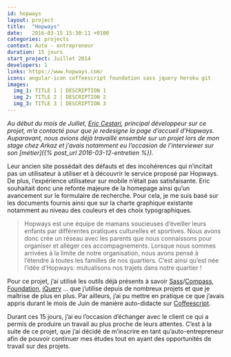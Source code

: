 ```yaml
---
id: hopways
layout: project
title:  "Hopways"
date:   2016-03-15 15:30:11 +0100
categories: projects
context: Auto - entrepreneur
duration: 15 jours
start_project: Juillet 2014
developers: 1
links: https://www.hopways.com/
icons: angular-icon coffeescript foundation sass jquery heroku git
images:
  img_1: TITLE 1 | DESCRIPTION 1
  img_2: TITLE 2 | DESCRIPTION 2
  img_3: TITLE 3 | DESCRIPTION 3
---
```


*Au début du mois de Juillet, [Eric Cestari][cstar], principal développeur sur
ce projet, m’a contacté pour que je redesigne la page d’accueil d’Hopways.
Auparavant, nous avions déjà travaillé ensemble sur un projet lors de mon stage
chez Arkaz et j’avais notamment eu l’occasion de l’interviewer sur son
[métier]({% post_url 2016-03-12-entretien %}).*

Leur ancien site possédait des défauts et des incohérences qui n’incitait pas un
utilisateur à utiliser et à découvrir le service proposé par Hopways. De plus,
l’expérience utilisateur sur mobile n’était pas satisfaisante. Eric souhaitait
donc une refonte majeure de la homepage ainsi qu’un avancement sur le formulaire
de recherche. Pour cela, je me suis basé sur les documents fournis ainsi que sur
la charte graphique existante notamment au niveau des couleurs et des choix
typographiques.

> Hopways est une équipe de mamans soucieuses d’éveiller leurs enfants par
différentes pratiques culturelles et sportives. Nous avons donc crée un réseau
avec les parents que nous connaissons pour organiser et alléger ces
accompagnements. Lorsque nous sommes arrivées à la limite de notre organisation,
nous avons pensé à l’étendre à toutes les familles de nos quartiers. C’est ainsi
qu’est née l’idée d’Hopways: mutualisons nos trajets dans notre quartier !

Pour ce projet, j’ai utilisé les outils déjà présents à savoir
[Sass][sass]/[Compass][compass], [Foundation][foundation], [jQuery][jquery] ...
que j’utilise depuis de nombreux projets et que je maîtrise de plus en plus.
Par ailleurs, j’ai pu mettre en pratique ce que j’avais appris durant le mois
de Juin de manière auto-didacte sur [Coffeescript][codeschool].

Durant ces 15 jours, j’ai eu l’occasion d’échanger avec le client ce qui a
permis de produire un travail au plus proche de leurs attentes. C’est à la
suite de ce projet, que j’ai décidé de m’inscrire en tant qu’auto-entrepreneur
afin de pouvoir continuer mes études tout en ayant des opportunités de travail
sur des projets.

[cstar]:      http://eric.cestari.info/
[sass]:       http://sass-lang.com
[compass]:    http://compass-style.org
[foundation]: http://foundation.zurb.com
[jquery]:     http://jquery.com
[codeschool]: http://coffeescript.codeschool.com/
